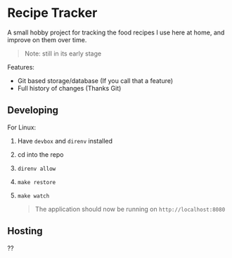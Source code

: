 # Recipe Tracker

A small hobby project for tracking the food recipes I use here at home, and improve on them over time.

> Note: still in its early stage

Features:

- Git based storage/database (If you call that a feature)
- Full history of changes (Thanks Git)

## Developing

For Linux:

1. Have `devbox` and `direnv` installed
1. cd into the repo
1. `direnv allow`
1. `make restore`
1. `make watch`

   > The application should now be running on `http://localhost:8080`

## Hosting

??
